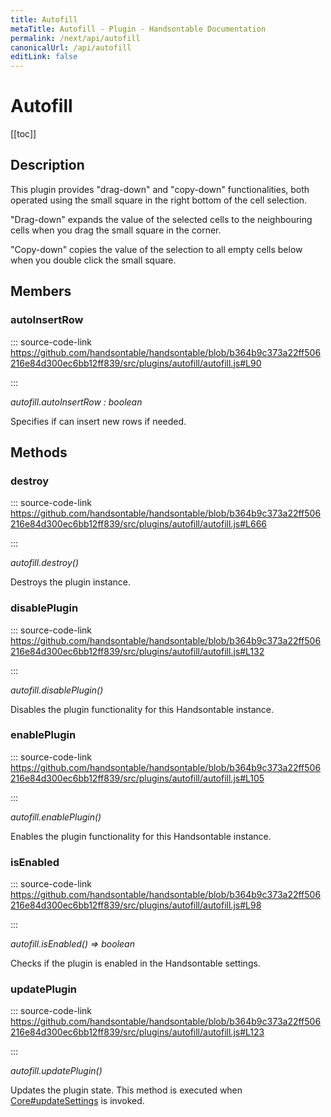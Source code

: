 ```yaml
---
title: Autofill
metaTitle: Autofill - Plugin - Handsontable Documentation
permalink: /next/api/autofill
canonicalUrl: /api/autofill
editLink: false
---
```


# Autofill

[[toc]]

## Description

This plugin provides "drag-down" and "copy-down" functionalities, both operated using the small square in the right
bottom of the cell selection.

"Drag-down" expands the value of the selected cells to the neighbouring cells when you drag the small
square in the corner.

"Copy-down" copies the value of the selection to all empty cells below when you double click the small square.


## Members

### autoInsertRow
  
::: source-code-link https://github.com/handsontable/handsontable/blob/b364b9c373a22ff506216e84d300ec6bb12ff839/src/plugins/autofill/autofill.js#L90

:::

_autofill.autoInsertRow : boolean_

Specifies if can insert new rows if needed.


## Methods

### destroy
  
::: source-code-link https://github.com/handsontable/handsontable/blob/b364b9c373a22ff506216e84d300ec6bb12ff839/src/plugins/autofill/autofill.js#L666

:::

_autofill.destroy()_

Destroys the plugin instance.



### disablePlugin
  
::: source-code-link https://github.com/handsontable/handsontable/blob/b364b9c373a22ff506216e84d300ec6bb12ff839/src/plugins/autofill/autofill.js#L132

:::

_autofill.disablePlugin()_

Disables the plugin functionality for this Handsontable instance.



### enablePlugin
  
::: source-code-link https://github.com/handsontable/handsontable/blob/b364b9c373a22ff506216e84d300ec6bb12ff839/src/plugins/autofill/autofill.js#L105

:::

_autofill.enablePlugin()_

Enables the plugin functionality for this Handsontable instance.



### isEnabled
  
::: source-code-link https://github.com/handsontable/handsontable/blob/b364b9c373a22ff506216e84d300ec6bb12ff839/src/plugins/autofill/autofill.js#L98

:::

_autofill.isEnabled() ⇒ boolean_

Checks if the plugin is enabled in the Handsontable settings.



### updatePlugin
  
::: source-code-link https://github.com/handsontable/handsontable/blob/b364b9c373a22ff506216e84d300ec6bb12ff839/src/plugins/autofill/autofill.js#L123

:::

_autofill.updatePlugin()_

Updates the plugin state. This method is executed when [Core#updateSettings](./Core/#updateSettings) is invoked.


